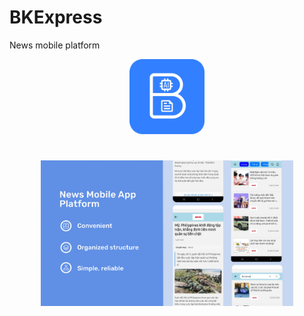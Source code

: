 # BKExpress
News mobile platform
<p align="center">
  <img src="images/AppIcon.jpg" alt="App Icon" width="120">
</p>


<h1 align="center"News Mobile App"</h1>

<p align="center">
  <img src="images/AboutApp.jpg" alt="Feature Graphic" width="80%">
</p>
